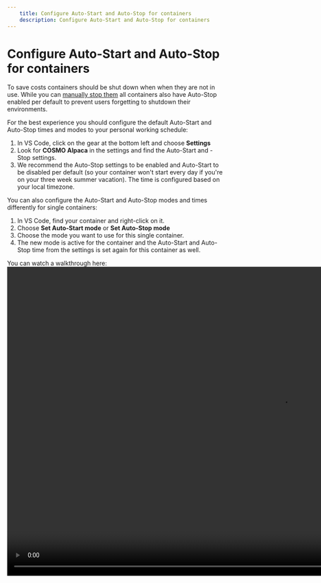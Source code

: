 ```yaml
---
    title: Configure Auto-Start and Auto-Stop for containers
    description: Configure Auto-Start and Auto-Stop for containers
---
```


# Configure Auto-Start and Auto-Stop for containers

To save costs containers should be shut down when when they are not in use. While you can [manually stop them](startstop-container.md) all containers also have Auto-Stop enabled per default to prevent users forgetting to shutdown their environments.

For the best experience you should configure the default Auto-Start and Auto-Stop times and modes to your personal working schedule:
1. In VS Code, click on the gear at the bottom left and choose **Settings**
1. Look for **COSMO Alpaca** in the settings and find the Auto-Start and -Stop settings.
1. We recommend the Auto-Stop settings to be enabled and Auto-Start to be disabled per default (so your container won't start every day if you're on your three week summer vacation). The time is configured based on your local timezone.

You can also configure the Auto-Start and Auto-Stop modes and times differently for single containers:
1. In VS Code, find your container and right-click on it.
1. Choose **Set Auto-Start mode** or **Set Auto-Stop mode**
1. Choose the mode you want to use for this single container.
1. The new mode is active for the container and the Auto-Start and Auto-Stop time from the settings is set again for this container as well.

You can watch a walkthrough here:
<video width="1280px" height="720px" controls>
  <source src="../media/autostart-stop.mp4" type="video/mp4">
  Your browser does not support the video tag.
</video>

